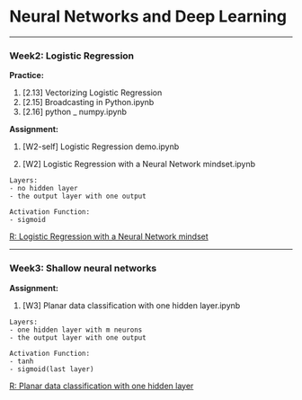 
# Neural Networks and Deep Learning

***

### Week2: Logistic Regression
**Practice:**
1. [2.13] Vectorizing Logistic Regression
2. [2.15] Broadcasting in Python.ipynb
3. [2.16] python _ numpy.ipynb

**Assignment:**
1. [W2-self] Logistic Regression demo.ipynb

2. [W2] Logistic Regression with a Neural Network mindset.ipynb
```
Layers:
- no hidden layer
- the output layer with one output

Activation Function:
- sigmoid
```
[R: Logistic Regression with a Neural Network mindset](https://github.com/enggen/Deep-Learning-Coursera/blob/master/Neural%20Networks%20and%20Deep%20Learning/Logistic%20Regression%20with%20a%20Neural%20Network%20mindset.ipynb)

***

### Week3: Shallow neural networks
**Assignment:**

1. [W3] Planar data classification with one hidden layer.ipynb

```
Layers:
- one hidden layer with m neurons
- the output layer with one output

Activation Function:
- tanh
- sigmoid(last layer)
```
[R: Planar data classification with one hidden layer](https://github.com/Kulbear/deep-learning-coursera/blob/master/Neural%20Networks%20and%20Deep%20Learning/Planar%20data%20classification%20with%20one%20hidden%20layer.ipynb)
